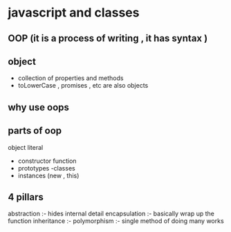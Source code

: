# javascript and classes

## OOP (it is a process of writing , it has syntax )

## object 
 - collection of properties and methods
 - toLowerCase , promises , etc are also objects

 ## why use oops

 ## parts of oop
   object literal <!--in oop.js in detail -->

 - constructor function
 - prototypes
 -classes
 - instances (new , this)

 ## 4 pillars
 abstraction  :- hides internal detail 
 encapsulation :- basically wrap up the function
 inheritance :- 
 polymorphism :- single method of doing many works

